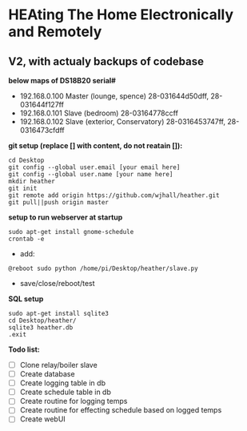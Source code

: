 # HEAting The Home Electronically and Remotely

## V2, with actualy backups of codebase

**below maps of DS18B20 serial#**

- 192.168.0.100 Master (lounge, spence) 28-031644d50dff, 28-031644f127ff
- 192.168.0.101 Slave (bedroom) 28-03164778ccff
- 192.168.0.102 Slave (exterior, Conservatory) 28-0316453747ff, 28-0316473cfdff

**git setup (replace [] with content, do not reatain []):**
```
cd Desktop
git config --global user.email [your email here]
git config --global user.name [your name here]
mkdir heather
git init
git remote add origin https://github.com/wjhall/heather.git
git pull||push origin master
```
**setup to run webserver at startup**
```
sudo apt-get install gnome-schedule
crontab -e
```
- add:
```
@reboot sudo python /home/pi/Desktop/heather/slave.py
```
- save/close/reboot/test

**SQL setup**
```
sudo apt-get install sqlite3
cd Desktop/heather/
sqlite3 heather.db
.exit
```


**Todo list:**

- [ ] Clone relay/boiler slave
- [ ] Create database
- [ ] Create logging table in db
- [ ] Create schedule table in db
- [ ] Create routine for logging temps
- [ ] Create routine for effecting schedule based on logged temps
- [ ] Create webUI
